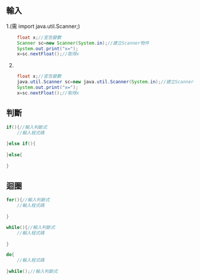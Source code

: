 輸入
----
1.(需  import java.util.Scanner;)
```java
    float x;//宣告變數
    Scanner sc=new Scanner(System.in);//建立Scanner物件
    System.out.print("x=");
    x=sc.nextFloat();//取得x
```
2.
```java
    float x;//宣告變數
    java.util.Scanner sc=new java.util.Scanner(System.in);//建立Scanner物件
    System.out.print("x=");
    x=sc.nextFloat();//取得x
```
判斷
----
```java
if(){//輸入判斷式
    //輸入程式碼
    
}else if(){
    
}else{
    
}
```
迴圈
----
```java
for(){//輸入判斷式
    //輸入程式碼
    
}

while(){//輸入判斷式
    //輸入程式碼
    
}

do{
    //輸入程式碼
    
}while();//輸入判斷式
```
